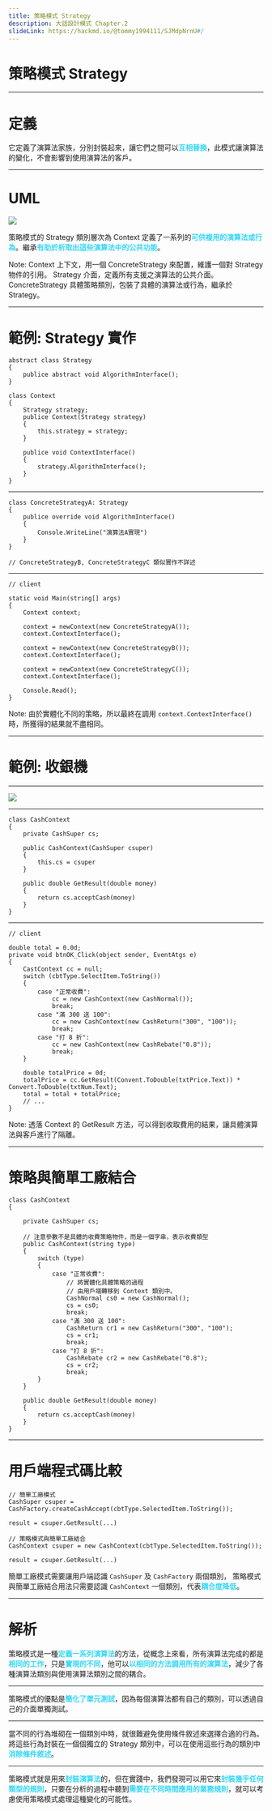 ```yaml
---
title: 策略模式 Strategy
description: 大話設計模式 Chapter.2
slideLink: https://hackmd.io/@tommy1994111/SJMdpNrnU#/
---
```

<style>
.reveal h1 {
  font-size: 68px;
  color: #31d6f7;
}

strong {
  color: #31d6f7;
}

.reveal pre code {
    max-height: 90%;
}
</style>

# 策略模式 Strategy

---

# 定義

它定義了演算法家族，分別封裝起來，讓它們之間可以**互相替換**，此模式讓演算法的變化，不會影響到使用演算法的客戶。

---

# UML

![](https://i.imgur.com/1UZXK8W.jpg)


策略模式的 Strategy 類別層次為 Context 定義了一系列的**可供複用的演算法或行為**。繼承**有助於析取出這些演算法中的公共功能**。

Note:
Context 上下文，用一個 ConcreteStrategy 來配置，維護一個對 Strategy 物件的引用。
Strategy 介面，定義所有支援之演算法的公共介面。
ConcreteStrategy 具體策略類別，包裝了具體的演算法或行為，繼承於 Strategy。

---

# 範例: Strategy 實作

```csharp=
abstract class Strategy
{
    publice abstract void AlgorithmInterface();
}

class Context
{
    Strategy strategy;
    publice Context(Strategy strategy)
    {
        this.strategy = strategy;
    }
    
    publice void ContextInterface()
    {
        strategy.AlgorithmInterface();
    }
}
```

----

```csharp=
class ConcreteStrategyA: Strategy
{
    publice override void AlgorithmInterface()
    {
        Console.WriteLine("演算法A實現")
    }
}

// ConcreteStrategyB, ConcreteStrategyC 類似實作不詳述
```

----

```csharp=
// client

static void Main(string[] args)
{
    Context context;
    
    context = newContext(new ConcreteStrategyA());
    context.ContextInterface();
    
    context = newContext(new ConcreteStrategyB());
    context.ContextInterface();
    
    context = newContext(new ConcreteStrategyC());
    context.ContextInterface();
    
    Console.Read();
}
```

Note: 由於實體化不同的策略，所以最終在調用 `context.ContextInterface()` 時，所獲得的結果就不盡相同。

---

# 範例: 收銀機

----

![](https://i.imgur.com/0u2q1AH.jpg)

----

```csharp=
class CashContext
{
    private CashSuper cs;
    
    public CashContext(CashSuper csuper)
    {
        this.cs = csuper
    }
    
    public double GetResult(double money)
    {
        return cs.acceptCash(money)
    }
}
```

----

```csharp=
// client

double total = 0.0d;
private void btnOK_Click(object sender, EventAtgs e)
{
    CastContext cc = null;
    switch (cbtType.SelectItem.ToString())
    {
        case "正常收費":
            cc = new CashContext(new CashNormal());
            break;
        case "滿 300 送 100":
            cc = new CashContext(new CashReturn("300", "100"));
            break;
        case "打 8 折":
            cc = new CashContext(new CashRebate("0.8"));
            break;
    }
    
    double totalPrice = 0d;
    totalPrice = cc.GetResult(Convent.ToDouble(txtPrice.Text)) * Convert.ToDouble(txtNum.Text);
    total = total + totalPrice;
    // ...
}

```

Note:
透落 Context 的 GetResult 方法，可以得到收取費用的結果，讓具體演算法與客戶進行了隔離。

---

# 策略與簡單工廠結合

```csharp=
class CashContext
{   

    private CashSuper cs;
    
    // 注意參數不是具體的收費策略物件，而是一個字串，表示收費類型
    public CashContext(string type)
    {
        switch (type)
        {
            case "正常收費":
                // 將實體化具體策略的過程
                // 由用戶端轉移到 Context 類別中。
                CashNormal cs0 = new CashNormal();
                cs = cs0;
                break;
            case "滿 300 送 100":
                CashReturn cr1 = new CashReturn("300", "100");
                cs = cr1;
                break;
            case "打 8 折":
                CashRebate cr2 = new CashRebate("0.8");
                cs = cr2;
                break;
        }
    }
    
    public double GetResult(double money)
    {
        return cs.acceptCash(money)
    }
}
```

----

# 用戶端程式碼比較

```csharp=
// 簡單工廠模式
CashSuper csuper = CashFactory.createCashAccept(cbtType.SelectedItem.ToString());

result = csuper.GetResult(...)

// 策略模式與簡單工廠結合
CashContext csuper = new CashContext(cbtType.SelectedItem.ToString());

result = csuper.GetResult(...)
```

簡單工廠模式需要讓用戶端認識 `CashSuper` 及 `CashFactory` 兩個類別，
策略模式與簡單工廠結合用法只需要認識 `CashContext` 一個類別，代表**耦合度降低**。

---

# 解析

策略模式是一種**定義一系列演算法**的方法，從概念上來看，所有演算法完成的都是**相同的工作**，只是**實現的不同**，他可以**以相同的方法調用所有的演算法**，減少了各種演算法類別與使用演算法類別之間的耦合。

----

策略模式的優點是**簡化了單元測試**，因為每個演算法都有自己的類別，可以透過自己的介面單獨測試。

----

當不同的行為堆砌在一個類別中時，就很難避免使用條件敘述來選擇合適的行為。將這些行為封裝在一個個獨立的 Strategy 類別中，可以在使用這些行為的類別中**消除條件敘述**。

----

策略模式就是用來**封裝演算法**的，但在實踐中，我們發現可以用它來**封裝幾乎任何類型的規則**，只要在分析的過程中聽到**需要在不同時間應用的業務規則**，就可以考慮使用策略模式處理這種變化的可能性。